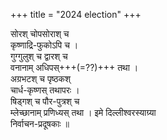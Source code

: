 +++
title = "2024 election"
+++

सोरश् चोपसोराश् च  
कृष्णाद्रि-फुकोऽपि च ।  
गुग्गुलुश् च द्वारश् च  
वनानाम् अधिपस्+++(=??)+++ तथा ।  
अग्रभटश् च पृष्ठकश्  
चार्ध-कृष्णस् तथापरः ।  
षिड्गश् च पौर-पुत्रश् च  
म्लेच्छानाम् प्रणिध्यस् तथा ।
इमे दिल्लीश्वरस्याग्र्या  
निर्वाचन-प्रदूषकाः ॥

